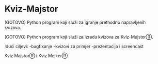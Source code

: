 # Kviz-Majstor 
(GOTOVO)
Python program koji služi za igranje prethodno napravljenih kvizova.

(GOTOVO)
Python program koji služi za izradu kvizova za Kviz-MajstorⓇ.

Idući ciljevi:
  -bugfixanje
  -kvizovi za primjer
  -prezentacija i screencast

Kviz MajstorⓇ i Kviz MejkerⓇ
